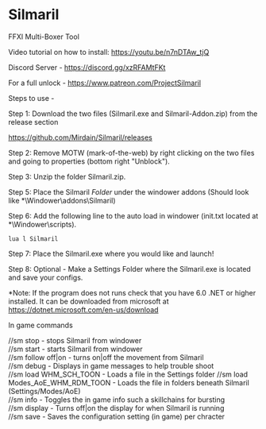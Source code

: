# Silmaril
FFXI Multi-Boxer Tool

Video tutorial on how to install: https://youtu.be/n7nDTAw_tjQ

Discord Server - https://discord.gg/xzRFAMtFKt

For a full unlock - https://www.patreon.com/ProjectSilmaril

Steps to use -

Step 1: Download the two files (Silmaril.exe and Silmaril-Addon.zip) from the release section

https://github.com/Mirdain/Silmaril/releases

Step 2: Remove MOTW (mark-of-the-web) by right clicking on the two files and going to properties (bottom right "Unblock").

Step 3: Unzip the folder Silmaril.zip.

Step 5: Place the Silmaril *Folder* under the windower addons 
(Should look like *\Windower\addons\Silmaril)

Step 6: Add the following line to the auto load in windower 
(init.txt located at *\Windower\scripts).

    lua l Silmaril

Step 7: Place the Silmaril.exe where you would like and launch!

Step 8: Optional - Make a Settings Folder where the Silmaril.exe is located and save your configs.

*Note: If the program does not runs check that you have 6.0 .NET or higher installed.  It can be downloaded from microsoft at https://dotnet.microsoft.com/en-us/download

In game commands

//sm stop - stops Silmaril from windower  
//sm start - starts Silmaril from windower  
//sm follow off|on - turns on|off the movement from Silmaril  
//sm debug - Displays in game messages to help trouble shoot  
//sm load WHM_SCH_TOON - Loads a file in the Settings folder
//sm load Modes_AoE_WHM_RDM_TOON - Loads the file in folders beneath Silmaril (Settings/Modes/AoE)  
//sm info - Toggles the in game info such a skillchains for bursting  
//sm display - Turns off|on the display for when Silmaril is running  
//sm save - Saves the configuration setting (in game) per chracter  
